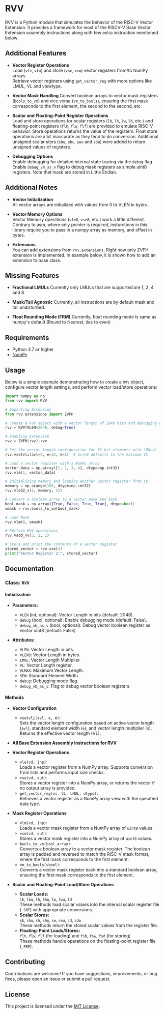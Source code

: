 # RVV

RVV is a Python module that simulates the behavior of the RISC-V Vector Extension. It provides a framework for most of the RISCV-V Base Vector Extension assembly instructions along with few extra instruction mentioned below. 

## Additional Features

- **Vector Register Operations**  
  Load (`vle`, `vlm`) and store (`vse`, `vsm`) vector registers from/to NumPy arrays.  
  Retrieve vector registers using `get_vector_reg` with more options like LMUL, VL and viewtype.

- **Vector Mask Handling**
  Convert boolean arrays to vector mask registers (`bools_to_vm`) and vice versa (`vm_to_bools`), ensuring the first mask corresponds to the first element, the second to the second, etc.

- **Scalar and Floating-Point Register Operations**  
  Load and store operations for scalar registers (`lb`, `lh`, `lw`, `ld`, etc.) and floating-point registers (`flh`, `flw`, `flf`) are provided to emulate RISC-V behavior. Store operations returns the value of the registers. Float store operations are a bit inaccurate as they tend to do conversion. Additional unsigned scalar stors (`sbu`, `shu`, `swu` and `sdu`) were added to return unsigned values of registers.

- **Debugging Options**  
  Enable debugging for detailed internal state tracing via the `debug` flag
  Enable `debug_vm_as_v` flag to debug mask registers as simple uint8 registers. Note that mask are stored in Little Endian.

## Additional Notes

- **Vector Initialization**  
  All vector arrays are initialized with values from 0 to VLEN in bytes.

- **Vector Memory Options**  
  Vector Memory operations (`vle8`, `vse8`, etc.) work a little different. Contrary to asm, where only pointer is required, insturctions in this library require you to pass in a numpy array as memory, and offset in bytes.

- **Extensions**  
  You can add extensions from `rvv.extensions`. Right now only ZVFH extension is implemented. In example below, it is shown how to add an extension to base class.

## Missing Features

- **Fractional LMULs**
  Currently only LMULs that are supported are 1, 2, 4 and 8

- **Mask/Tail Agnostic**
  Currently, all instructions are by default mask and tail undisturbed.

- **Float Rounding Mode (FRM)**
  Currently, float rounding mode is same as numpy's default (Round to Nearest, ties to even)

## Requirements

- Python 3.7 or higher
- [NumPy](https://numpy.org/)

## Usage

Below is a simple example demonstrating how to create a `RVV` object, configure vector length settings, and perform vector load/store operations:

```python
import numpy as np
from rvv import RVV

# Importing Extension
from rvv.extensions import ZVFH

# Create a RVV object with a vector length of 2048 bits and debugging enabled
rvv = RVV(VLEN=2048, debug=True)

# Enabling Extension
rvv = ZVFH(rvv).rvv

# Set the vector length configuration for 32-bit elements with LMUL=1
rvv.vsetvli(avl=4, e=32, m=1)  # avl=0 defaults to the maximum VL

# Load a vector register with a NumPy array
vector_data = np.array([1, 2, 3, 4], dtype=np.int32)
rvv.vle(1, vector_data)

# Initializing memory and loading another vector register from it
memory = np.arange(100, dtype=np.int32)
rvv.vle32_v(2, memory, 12)

# Convert a boolean array to a vector mask and back
bool_mask = np.array([True, False, True, True], dtype=bool)
vmask = rvv.bools_to_vm(bool_mask)

# Load Mask
rvv.vlm(0, vmask)

# Perform RVV operations
rvv.vadd_vv(3, 2, 1)

# Store and print the contents of a vector register
stored_vector = rvv.vse(3)
print("Vector Register 2:", stored_vector)
```

## Documentation

### Class: `RVV`

#### Initialization
- **Parameters:**
  - `VLEN` (int, optional): Vector Length in bits (default: 2048).
  - `debug` (bool, optional): Enable debugging mode (default: False).
  - `debug_vb_as_v` (bool, optional): Debug vector boolean register as vector uint8 (default: False).

- **Attributes:**
  - `VLEN`: Vector Length in bits.
  - `VLENB`: Vector Length in bytes.
  - `LMUL`: Vector Length Multiplier.
  - `VL`: Vector Length register.
  - `VLMAX`: Maximum Vector Length.
  - `SEW`: Standard Element Width.
  - `debug`: Debugging mode flag.
  - `debug_vb_as_v`: Flag to debug vector boolean registers.

#### Methods

- **Vector Configuration**
  - `vsetvli(avl, e, m)`:  
    Sets the vector length configuration based on active vector length (`avl`), standard element width (`e`), and vector length multiplier (`m`).  
    Returns the effective vector length (VL).

- **All Base Extension Assembly instructions for RVV**

- **Vector Register Operations**
  - `vle(vd, inp)`:  
    Loads a vector register from a NumPy array. Supports conversion from lists and performs input size checks.
  - `vse(vd, out)`:  
    Stores a vector register into a NumPy array, or returns the vector if no output array is provided.
  - `get_vector_reg(vi, VL, LMUL, dtype)`:  
    Retrieves a vector register as a NumPy array view with the specified data type.

- **Mask Register Operations**
  - `vlm(vd, inp)`:  
    Loads a vector mask register from a NumPy array of `uint8` values.
  - `vsm(vd, out)`:  
    Stores a vector mask register into a NumPy array of `uint8` values.
  - `bools_to_vm(bool_array)`:  
    Converts a boolean array to a vector mask register. The boolean array is padded and reversed to match the RISC-V mask format, where the first mask corresponds to the first element.
  - `vm_to_bools(vbool)`:  
    Converts a vector mask register back into a standard boolean array, ensuring the first mask corresponds to the first element.

- **Scalar and Floating-Point Load/Store Operations**
  - **Scalar Loads:**  
    `lb`, `lbu`, `lh`, `lhu`, `lw`, `lwu`, `ld`  
    These methods load scalar values into the internal scalar register file (`_SRF`) with appropriate conversions.
  - **Scalar Stores:**  
    `sb`, `sbu`, `sh`, `shu`, `sw`, `swu`, `sd`, `sdu`  
    These methods return the stored scalar values from the register file.
  - **Floating-Point Loads/Stores:**  
    `flh`, `flw`, `flf` (for loading) and `fsh`, `fsw`, `fsd` (for storing)  
    These methods handle operations on the floating-point register file (`_FRF`).

## Contributing

Contributions are welcome! If you have suggestions, improvements, or bug fixes, please open an issue or submit a pull request.

## License

This project is licensed under the [MIT License](LICENSE).
